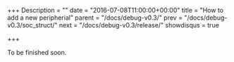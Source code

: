 +++
Description = ""
date = "2016-07-08T11:00:00+00:00"
title = "How to add a new peripherial"
parent = "/docs/debug-v0.3/"
prev = "/docs/debug-v0.3/soc_struct/"
next = "/docs/debug-v0.3/release/"
showdisqus = true

+++

To be finished soon.